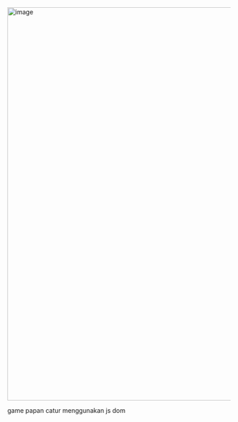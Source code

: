 <img width="886" height="887" alt="image" src="https://github.com/user-attachments/assets/579e4169-6fa0-4376-9e9f-017cd7de3081" />

game papan catur menggunakan js dom
